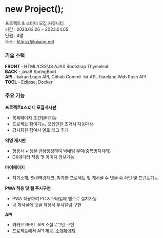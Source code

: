# new Project();
프로젝트 & 스터디 모집 커뮤니티  
기간 : 2023.03.06 ~ 2023.04.05  
인원 : 4명  
주소 : https://jikwang.net  

### 기술 스택

**FRONT** - HTML/CSS/JS AJAX Bootstrap Thymeleaf  
**BACK** - java8 SpringBoot  
**API** - kakao Login API, Github Commit list API, flarelane Web Push API  
**TOOL** - Eclipse, Docker  

### 주요 기능  
**프로젝트&스터디 모집게시판**  
- 목록페이지 조건필터기능
- 프로젝트 참여기능, 모집인원 초과시 자동마감
- 강사회원 참여시 멘토 태그 추가

**익명 게시판**
- 형용사 + 생물 랜덤생성하여 닉네임 부여(중복방지처리)
- CK에디터 적용 및 이미지 첨부가능

**마이페이지**
- 자기소개, Skill역량체크, 참가한 프로젝트 및 게시글 수 댓글 수 확인 및 프린트기능

**PWA 적용 및 웹 푸시구현**
- PWA 적용하여 PC & 모바일에 앱으로 설치가능
- 내 게시글에 댓글 작성시 푸시알림 구현

**API**
- 카카오 REST API 소셜로그인 구현
- 프로젝트에서 API 제공. [소개페이지](https://tomcat.jikwang.net/ctor/documentation).
